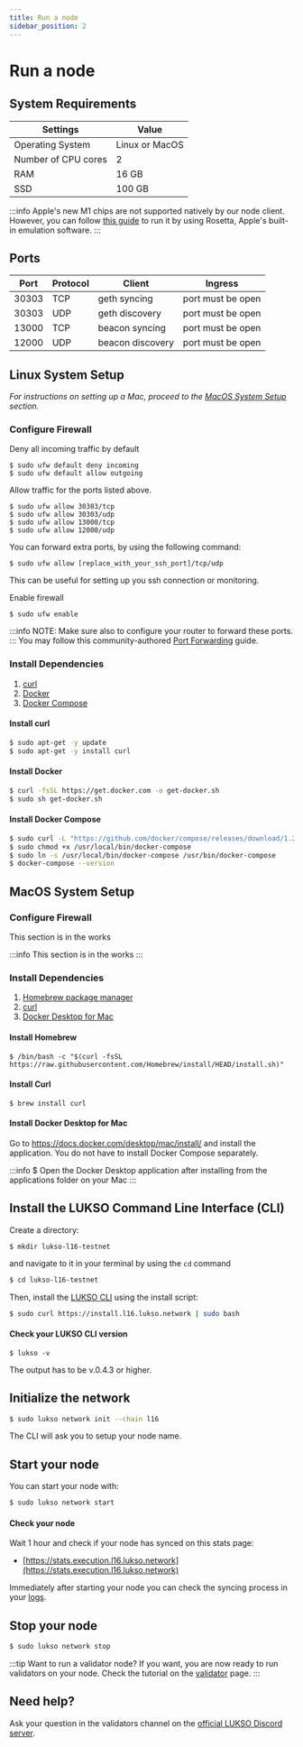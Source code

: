```yaml
---
title: Run a node
sidebar_position: 2
---
```


# Run a node

## System Requirements

| Settings            | Value          |
| ------------------- | -------------- |
| Operating System    | Linux or MacOS |
| Number of CPU cores | 2              |
| RAM                 | 16 GB          |
| SSD                 | 100 GB         |

:::info
Apple's new M1 chips are not supported natively by our node client. However, you can follow [this guide](https://medium.com/@luki3k5/running-lukso-node-on-m1-mac-acf92d433a38) to run it by using Rosetta, Apple's built-in emulation software.
:::

## Ports

| Port  | Protocol | Client           | Ingress               
| ----- | -------- | ---------------- | --------------------- |
| 30303 | TCP      | geth syncing     | port must be open     |                                                                                             |
| 30303 | UDP      | geth discovery   | port must be open     |                                                                                             |
| 13000 | TCP      | beacon syncing   | port must be open     |                                                                                             |
| 12000 | UDP      | beacon discovery | port must be open     | 


## Linux System Setup

_For instructions on setting up a Mac, proceed to the [MacOS System Setup](#macos-system-setup) section._

### Configure Firewall

Deny all incoming traffic by default

```
$ sudo ufw default deny incoming
$ sudo ufw default allow outgoing
```

Allow traffic for the ports listed above.

```
$ sudo ufw allow 30303/tcp
$ sudo ufw allow 30303/udp
$ sudo ufw allow 13000/tcp
$ sudo ufw allow 12000/udp
```

You can forward extra ports, by using the following command:
```
$ sudo ufw allow [replace_with_your_ssh_port]/tcp/udp
```
This can be useful for setting up you ssh connection or monitoring.

Enable firewall

```
$ sudo ufw enable
```

:::info
NOTE: Make sure also to configure your router to forward these ports.
:::
You may follow this community-authored [Port Forwarding](https://github.com/KEEZ-RobG/node-guide/blob/main/PortForward.md) guide.

### Install Dependencies

1. [curl](https://curl.se/)
2. [Docker](https://docs.docker.com/get-docker/)
3. [Docker Compose](https://docs.docker.com/compose/)

#### Install curl

```sh
$ sudo apt-get -y update
$ sudo apt-get -y install curl
```

#### Install Docker

```sh
$ curl -fsSL https://get.docker.com -o get-docker.sh
$ sudo sh get-docker.sh
```

#### Install Docker Compose

```sh
$ sudo curl -L "https://github.com/docker/compose/releases/download/1.29.2/docker-compose-$(uname -s)-$(uname -m)" -o /usr/local/bin/docker-compose
$ sudo chmod +x /usr/local/bin/docker-compose
$ sudo ln -s /usr/local/bin/docker-compose /usr/bin/docker-compose
$ docker-compose --version
```

## MacOS System Setup

### Configure Firewall

This section is in the works

:::info
This section is in the works 
:::

### Install Dependencies

1. [Homebrew package manager](https://brew.sh)
2. [curl](https://macappstore.org/curl/)
3. [Docker Desktop for Mac](https://docs.docker.com/desktop/mac/install/)

#### Install Homebrew

```
$ /bin/bash -c "$(curl -fsSL https://raw.githubusercontent.com/Homebrew/install/HEAD/install.sh)"
```

#### Install Curl

```
$ brew install curl
```

#### Install Docker Desktop for Mac

Go to https://docs.docker.com/desktop/mac/install/ and install the application.
You do not have to install Docker Compose separately.

:::info
$ Open the Docker Desktop application after installing from the applications folder on your Mac
:::

## Install the LUKSO Command Line Interface (CLI)

Create a directory:

```
$ mkdir lukso-l16-testnet
```

and navigate to it in your terminal by using the `cd` command

```bash
$ cd lukso-l16-testnet
```

Then, install the [LUKSO CLI](https://github.com/lukso-network/lukso-cli) using the install script:

```sh
$ sudo curl https://install.l16.lukso.network | sudo bash
```

#### Check your LUKSO CLI version

```
$ lukso -v
```

The output has to be v.0.4.3 or higher.

## Initialize the network

```sh
$ sudo lukso network init --chain l16
```

The CLI will ask you to setup your node name.

## Start your node

You can start your node with:

```sh
$ sudo lukso network start
```

#### Check your node

Wait 1 hour and check if your node has synced on this stats page:

- [https://stats.execution.l16.lukso.network](https://stats.execution.l16.lukso.network)

Immediately after starting your node you can check the syncing process in your [logs](./logs-stats-monitoring.md).

## Stop your node

```sh
$ sudo lukso network stop
```

:::tip Want to run a validator node?
If you want, you are now ready to run validators on your node. Check the tutorial on the [validator](./become-validator.md) page.
:::

## Need help?

Ask your question in the validators channel on the [official LUKSO Discord server](https://discord.gg/u7cmyUyw8F).
